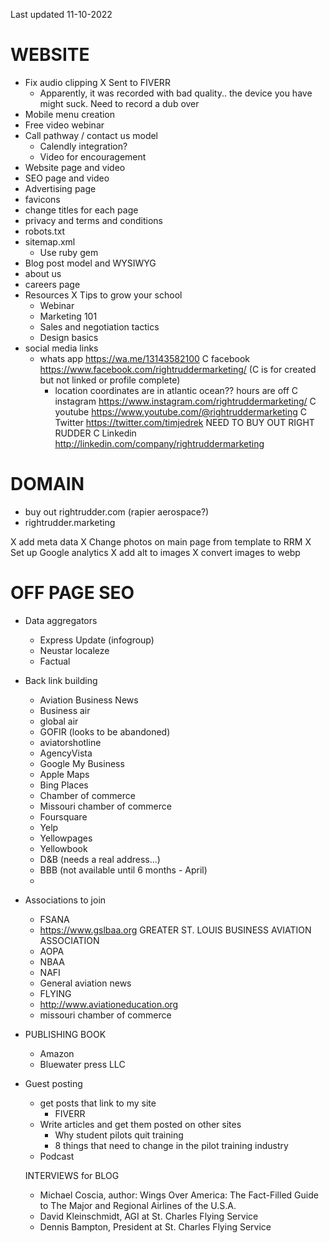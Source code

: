 Last updated 11-10-2022

# WEBSITE
- Fix audio clipping
  X Sent to FIVERR
  - Apparently, it was recorded with bad quality.. the device you have might suck.  Need to record a dub over
- Mobile menu creation
- Free video webinar
- Call pathway / contact us model
  - Calendly integration?
  - Video for encouragement
- Website page and video
- SEO page and video
- Advertising page
- favicons
- change titles for each page
- privacy and terms and conditions
- robots.txt
- sitemap.xml
  - Use ruby gem
- Blog post model and WYSIWYG
- about us 
- careers page
- Resources
  X Tips to grow your school
  - Webinar
  - Marketing 101
  - Sales and negotiation tactics
  - Design basics
- social media links
  - whats app https://wa.me/13143582100
  C facebook  https://www.facebook.com/rightruddermarketing/ (C is for created but not linked or profile complete)
    - location coordinates are in atlantic ocean?? hours are off
  C instagram https://www.instagram.com/rightruddermarketing/
  C youtube https://www.youtube.com/@rightruddermarketing
  C Twitter https://twitter.com/timjedrek NEED TO BUY OUT RIGHT RUDDER 
  C Linkedin http://linkedin.com/company/rightruddermarketing

# DOMAIN
- buy out rightrudder.com (rapier aerospace?)
- rightrudder.marketing

X add meta data
X Change photos on main page from template to RRM
X Set up Google analytics
X add alt to images
X convert images to webp


# OFF PAGE SEO
- Data aggregators
  - Express Update (infogroup)
  - Neustar localeze
  - Factual
- Back link building
  - Aviation Business News
  - Business air
  - global air
  - GOFIR (looks to be abandoned)
  - aviatorshotline
  - AgencyVista
  - Google My Business
  - Apple Maps
  - Bing Places
  - Chamber of commerce
  - Missouri chamber of commerce
  - Foursquare
  - Yelp
  - Yellowpages
  - Yellowbook
  - D&B (needs a real address...)
  - BBB (not available until 6 months - April)
  - 
- Associations to join
  - FSANA
  - https://www.gslbaa.org GREATER ST. LOUIS BUSINESS AVIATION ASSOCIATION
  - AOPA
  - NBAA
  - NAFI
  - General aviation news
  - FLYING
  - http://www.aviationeducation.org
  - missouri chamber of commerce
- PUBLISHING BOOK
  - Amazon
  - Bluewater press LLC
- Guest posting
  - get posts that link to my site
    - FIVERR
  - Write articles and get them posted on other sites
    - Why student pilots quit training
    - 8 things that need to change in the pilot training industry
  - Podcast
     


  INTERVIEWS for BLOG
    - Michael Coscia, author: Wings Over America: The Fact-Filled Guide to The Major and Regional Airlines of the U.S.A.
    - David Kleinschmidt, AGI at St. Charles Flying Service
    - Dennis Bampton, President at St. Charles Flying Service





